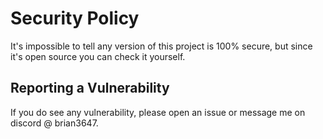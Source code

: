 # Security Policy

It's impossible to tell any version of this project is 100% secure, but since it's open source you can check it yourself.

## Reporting a Vulnerability

If you do see any vulnerability, please open an issue or message me on discord @ brian3647.
